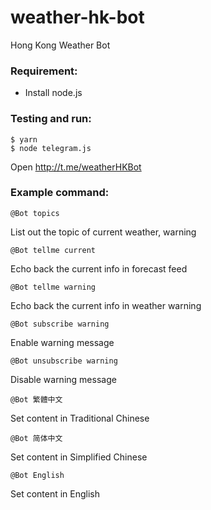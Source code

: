 # weather-hk-bot

Hong Kong Weather Bot

### Requirement:
- Install node.js

### Testing and run:
```
$ yarn
$ node telegram.js
```

Open http://t.me/weatherHKBot

### Example command:
```
@Bot topics
```

List out the topic of current weather, warning

```
@Bot tellme current
```

Echo back the current info in forecast feed

```
@Bot tellme warning
```

Echo back the current info in weather warning

```
@Bot subscribe warning
```

Enable warning message

```
@Bot unsubscribe warning
```

Disable warning message

```
@Bot 繁體中文
```

Set content in Traditional Chinese

```
@Bot 简体中文
```

Set content in Simplified Chinese

```
@Bot English
```

Set content in English
